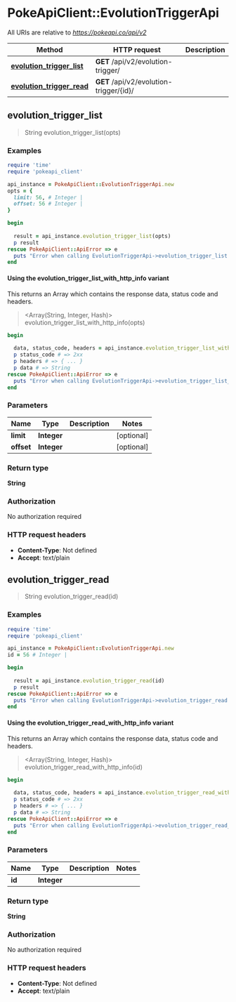 # PokeApiClient::EvolutionTriggerApi

All URIs are relative to *https://pokeapi.co/api/v2*

| Method | HTTP request | Description |
| ------ | ------------ | ----------- |
| [**evolution_trigger_list**](EvolutionTriggerApi.md#evolution_trigger_list) | **GET** /api/v2/evolution-trigger/ |  |
| [**evolution_trigger_read**](EvolutionTriggerApi.md#evolution_trigger_read) | **GET** /api/v2/evolution-trigger/{id}/ |  |


## evolution_trigger_list

> String evolution_trigger_list(opts)



### Examples

```ruby
require 'time'
require 'pokeapi_client'

api_instance = PokeApiClient::EvolutionTriggerApi.new
opts = {
  limit: 56, # Integer | 
  offset: 56 # Integer | 
}

begin
  
  result = api_instance.evolution_trigger_list(opts)
  p result
rescue PokeApiClient::ApiError => e
  puts "Error when calling EvolutionTriggerApi->evolution_trigger_list: #{e}"
end
```

#### Using the evolution_trigger_list_with_http_info variant

This returns an Array which contains the response data, status code and headers.

> <Array(String, Integer, Hash)> evolution_trigger_list_with_http_info(opts)

```ruby
begin
  
  data, status_code, headers = api_instance.evolution_trigger_list_with_http_info(opts)
  p status_code # => 2xx
  p headers # => { ... }
  p data # => String
rescue PokeApiClient::ApiError => e
  puts "Error when calling EvolutionTriggerApi->evolution_trigger_list_with_http_info: #{e}"
end
```

### Parameters

| Name | Type | Description | Notes |
| ---- | ---- | ----------- | ----- |
| **limit** | **Integer** |  | [optional] |
| **offset** | **Integer** |  | [optional] |

### Return type

**String**

### Authorization

No authorization required

### HTTP request headers

- **Content-Type**: Not defined
- **Accept**: text/plain


## evolution_trigger_read

> String evolution_trigger_read(id)



### Examples

```ruby
require 'time'
require 'pokeapi_client'

api_instance = PokeApiClient::EvolutionTriggerApi.new
id = 56 # Integer | 

begin
  
  result = api_instance.evolution_trigger_read(id)
  p result
rescue PokeApiClient::ApiError => e
  puts "Error when calling EvolutionTriggerApi->evolution_trigger_read: #{e}"
end
```

#### Using the evolution_trigger_read_with_http_info variant

This returns an Array which contains the response data, status code and headers.

> <Array(String, Integer, Hash)> evolution_trigger_read_with_http_info(id)

```ruby
begin
  
  data, status_code, headers = api_instance.evolution_trigger_read_with_http_info(id)
  p status_code # => 2xx
  p headers # => { ... }
  p data # => String
rescue PokeApiClient::ApiError => e
  puts "Error when calling EvolutionTriggerApi->evolution_trigger_read_with_http_info: #{e}"
end
```

### Parameters

| Name | Type | Description | Notes |
| ---- | ---- | ----------- | ----- |
| **id** | **Integer** |  |  |

### Return type

**String**

### Authorization

No authorization required

### HTTP request headers

- **Content-Type**: Not defined
- **Accept**: text/plain


